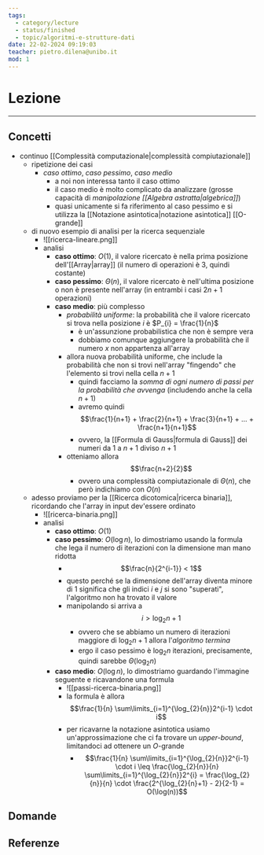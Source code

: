 ```yaml
---
tags:
  - category/lecture
  - status/finished
  - topic/algoritmi-e-strutture-dati
date: 22-02-2024 09:19:03
teacher: pietro.dilena@unibo.it
mod: 1
---
```

# Lezione
---
## Concetti
- continuo [[Complessità computazionale|complessità compiutazionale]]
	- ripetizione dei casi
		- _caso ottimo_, _caso pessimo_, _caso medio_
			- a noi non interessa tanto il caso ottimo
			- il caso medio è molto complicato da analizzare (grosse capacità di _manipolazione [[Algebra astratta|algebrica]]_)
			- quasi unicamente si fa riferimento al caso pessimo e si utilizza la [[Notazione asintotica|notazione asintotica]] [[O-grande]]
	- di nuovo esempio di analisi per la ricerca sequenziale
		- ![[ricerca-lineare.png]]
		- analisi
			- **caso ottimo**: $O(1)$, il valore ricercato è nella prima posizione dell'[[Array|array]] (il numero di operazioni è 3, quindi costante)
			- **caso pessimo**: $\Theta(n)$, il valore ricercato è nell'ultima posizione o non è presente nell'array (in entrambi i casi $2n + 1$ operazioni)
			- **caso medio**: più complesso
				- _probabilità uniforme_: la probabilità che il valore ricercato si trova nella posizione $i$ è $P_{i} = \frac{1}{n}$
					- è un'assunzione probabilistica che non è sempre vera
					- dobbiamo comunque aggiungere la probabilità che il numero $x$ non appartenza all'array
				- allora nuova probabilità uniforme, che include la probabilità che non si trovi nell'array "fingendo" che l'elemento si trovi nella cella $n+1$
					- quindi facciamo la _somma di ogni numero di passi per la probabilità che avvenga_ (includendo anche la cella $n+1$)
					- avremo quindi $$\frac{1}{n+1} + \frac{2}{n+1} + \frac{3}{n+1} + ... + \frac{n+1}{n+1}$$
					- ovvero, la [[Formula di Gauss|formula di Gauss]] dei numeri da 1 a $n+1$ diviso $n+1$
				- otteniamo allora $$\frac{n+2}{2}$$
					- ovvero una complessità compiutazionale di $\Theta(n)$, che però indichiamo con $O(n)$
	- adesso proviamo per la [[Ricerca dicotomica|ricerca binaria]], ricordando che l'array in input dev'essere ordinato
		- ![[ricerca-binaria.png]]
		- analisi
			- **caso ottimo**: $O(1)$
			- **caso pessimo**: $O(\log{n})$, lo dimostriamo usando la formula che lega il numero di iterazioni con la dimensione man mano ridotta
				- $$\frac{n}{2^{i-1}} < 1$$
				- questo perché se la dimensione dell'array diventa minore di 1 significa che gli indici $i$ e $j$ si sono "superati", l'algoritmo non ha trovato il valore
				- manipolando si arriva a $$i > \log_{2}{n} + 1$$
					- ovvero che se abbiamo un numero di iterazioni maggiore di $\log_{2}{n} + 1$ allora l'_algoritmo termina_
					- ergo il caso pessimo è $\log_{2}{n}$ iterazioni, precisamente, quindi sarebbe $\Theta(\log_{2}{n})$
			- **caso medio**:  $O(\log{n})$, lo dimostriamo guardando l'immagine seguente e ricavandone una formula
				- ![[passi-ricerca-binaria.png]]
				- la formula è allora $$\frac{1}{n} \sum\limits_{i=1}^{\log_{2}{n}}2^{i-1} \cdot i$$
				- per ricavarne la notazione asintotica usiamo un'approssimazione che ci fa trovare un _upper-bound_, limitandoci ad ottenere un $O$-grande
					- $$\frac{1}{n} \sum\limits_{i=1}^{\log_{2}{n}}2^{i-1} \cdot i \leq \frac{\log_{2}{n}}{n} \sum\limits_{i=1}^{\log_{2}{n}}2^{i} = \frac{\log_{2}{n}}{n} \cdot \frac{2^{\log_{2}{n}+1} - 2}{2-1} = O(\log(n))$$

## Domande

## Referenze
